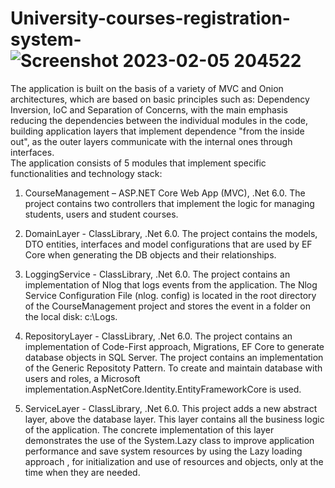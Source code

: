 # University-courses-registration-system-![Screenshot 2023-02-05 204522](https://user-images.githubusercontent.com/40655914/216841317-0af16e31-a87a-47de-82fe-0780aead3b72.png)

The application is built on the basis of a variety of  MVC  and Onion architectures, which are based on basic principles such as: Dependency Inversion, IoC and Separation of Concerns, with the main emphasis reducing the dependencies between the individual modules in the code, building application layers that implement dependence "from the inside out", as the outer layers communicate with the internal ones through interfaces.  
The application consists of 5 modules that implement specific functionalities and technology stack:
  1.	CourseManagement – ASP.NET Core Web App (MVC), .Net 6.0. The project contains two controllers that implement the logic for managing students, users and student courses. 

  2.	DomainLayer - ClassLibrary, .Net 6.0.  The project contains the models, DTO entities, interfaces and model configurations that are used by EF Core when generating the DB objects and their relationships. 

  3.	LoggingService - ClassLibrary, .Net 6.0. The  project contains an implementation of  Nlog that logs events from the application. The Nlog Service Configuration File (nlog. config) is located  in the root directory of  the CourseManagement project and stores the event in a folder on the local disk: c:\Logs\.

  4.	RepositoryLayer - ClassLibrary, .Net 6.0.  The project contains an implementation of Code-First approach,  Migrations, EF Core to generate database objects in SQL Server.   The project contains an implementation of  the Generic Repositoty Pattern. To create and maintain database with users and roles, a Microsoft implementation.AspNetCore.Identity.EntityFrameworkCore is used.

  5.	ServiceLayer -  ClassLibrary, .Net 6.0. This  project adds a new abstract layer, above the database layer. This layer contains all the business logic of the application. The concrete implementation of this layer demonstrates the use of the System.Lazy  class to improve application performance  and save system resources by using the Lazy loading approach  , for initialization and use of resources and objects, only at the time when they are needed.

